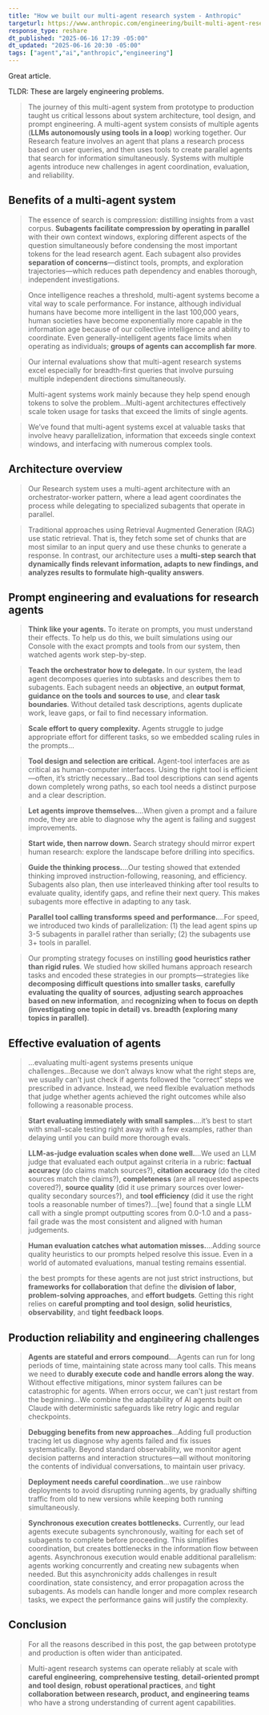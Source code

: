 ```yaml
---
title: "How we built our multi-agent research system - Anthropic"
targeturl: https://www.anthropic.com/engineering/built-multi-agent-research-system 
response_type: reshare
dt_published: "2025-06-16 17:39 -05:00"
dt_updated: "2025-06-16 20:30 -05:00"
tags: ["agent","ai","anthropic","engineering"]
---
```


Great article. 

TLDR: These are largely engineering problems.

> The journey of this multi-agent system from prototype to production taught us critical lessons about system architecture, tool design, and prompt engineering. A multi-agent system consists of multiple agents (**LLMs autonomously using tools in a loop**) working together. Our Research feature involves an agent that plans a research process based on user queries, and then uses tools to create parallel agents that search for information simultaneously. Systems with multiple agents introduce new challenges in agent coordination, evaluation, and reliability.

##  Benefits of a multi-agent system

> The essence of search is compression: distilling insights from a vast corpus. **Subagents facilitate compression by operating in parallel** with their own context windows, exploring different aspects of the question simultaneously before condensing the most important tokens for the lead research agent. Each subagent also provides **separation of concerns**—distinct tools, prompts, and exploration trajectories—which reduces path dependency and enables thorough, independent investigations.

> Once intelligence reaches a threshold, multi-agent systems become a vital way to scale performance. For instance, although individual humans have become more intelligent in the last 100,000 years, human societies have become exponentially more capable in the information age because of our collective intelligence and ability to coordinate. Even generally-intelligent agents face limits when operating as individuals; **groups of agents can accomplish far more**.

> Our internal evaluations show that multi-agent research systems excel especially for breadth-first queries that involve pursuing multiple independent directions simultaneously.

> Multi-agent systems work mainly because they help spend enough tokens to solve the problem...Multi-agent architectures effectively scale token usage for tasks that exceed the limits of single agents.

> We’ve found that multi-agent systems excel at valuable tasks that involve heavy parallelization, information that exceeds single context windows, and interfacing with numerous complex tools.

## Architecture overview

> Our Research system uses a multi-agent architecture with an orchestrator-worker pattern, where a lead agent coordinates the process while delegating to specialized subagents that operate in parallel.

> Traditional approaches using Retrieval Augmented Generation (RAG) use static retrieval. That is, they fetch some set of chunks that are most similar to an input query and use these chunks to generate a response. In contrast, our architecture uses a **multi-step search that dynamically finds relevant information, adapts to new findings, and analyzes results to formulate high-quality answers**.

## Prompt engineering and evaluations for research agents

> **Think like your agents.** To iterate on prompts, you must understand their effects. To help us do this, we built simulations using our Console with the exact prompts and tools from our system, then watched agents work step-by-step.

> **Teach the orchestrator how to delegate.** In our system, the lead agent decomposes queries into subtasks and describes them to subagents. Each subagent needs an **objective**, an **output format**, **guidance on the tools and sources to use**, and **clear task boundaries**. Without detailed task descriptions, agents duplicate work, leave gaps, or fail to find necessary information.

> **Scale effort to query complexity.** Agents struggle to judge appropriate effort for different tasks, so we embedded scaling rules in the prompts...

> **Tool design and selection are critical.** Agent-tool interfaces are as critical as human-computer interfaces. Using the right tool is efficient—often, it’s strictly necessary...Bad tool descriptions can send agents down completely wrong paths, so each tool needs a distinct purpose and a clear description.

> **Let agents improve themselves.**...When given a prompt and a failure mode, they are able to diagnose why the agent is failing and suggest improvements. 

> **Start wide, then narrow down.** Search strategy should mirror expert human research: explore the landscape before drilling into specifics.

> **Guide the thinking process.**...Our testing showed that extended thinking improved instruction-following, reasoning, and efficiency. Subagents also plan, then use interleaved thinking after tool results to evaluate quality, identify gaps, and refine their next query. This makes subagents more effective in adapting to any task.

> **Parallel tool calling transforms speed and performance.**...For speed, we introduced two kinds of parallelization: (1) the lead agent spins up 3-5 subagents in parallel rather than serially; (2) the subagents use 3+ tools in parallel.

> Our prompting strategy focuses on instilling **good heuristics rather than rigid rules**. We studied how skilled humans approach research tasks and encoded these strategies in our prompts—strategies like **decomposing difficult questions into smaller tasks**, **carefully evaluating the quality of sources**, **adjusting search approaches based on new information**, and **recognizing when to focus on depth (investigating one topic in detail) vs. breadth (exploring many topics in parallel)**.

## Effective evaluation of agents

> ...evaluating multi-agent systems presents unique challenges...Because we don’t always know what the right steps are, we usually can't just check if agents followed the “correct” steps we prescribed in advance. Instead, we need flexible evaluation methods that judge whether agents achieved the right outcomes while also following a reasonable process.

> **Start evaluating immediately with small samples.**...it’s best to start with small-scale testing right away with a few examples, rather than delaying until you can build more thorough evals.

> **LLM-as-judge evaluation scales when done well.**...We used an LLM judge that evaluated each output against criteria in a rubric: **factual accuracy** (do claims match sources?), **citation accuracy** (do the cited sources match the claims?), **completeness** (are all requested aspects covered?), **source quality** (did it use primary sources over lower-quality secondary sources?), and **tool efficiency** (did it use the right tools a reasonable number of times?)...[we] found that a single LLM call with a single prompt outputting scores from 0.0-1.0 and a pass-fail grade was the most consistent and aligned with human judgements.

> **Human evaluation catches what automation misses.**...Adding source quality heuristics to our prompts helped resolve this issue. Even in a world of automated evaluations, manual testing remains essential.

> the best prompts for these agents are not just strict instructions, but **frameworks for collaboration** that define the **division of labor**, **problem-solving approaches**, and **effort budgets**. Getting this right relies on **careful prompting and tool design**, **solid heuristics**, **observability**, and **tight feedback loops**.

## Production reliability and engineering challenges

> **Agents are stateful and errors compound.**...Agents can run for long periods of time, maintaining state across many tool calls. This means we need to **durably execute code and handle errors along the way**. Without effective mitigations, minor system failures can be catastrophic for agents. When errors occur, we can't just restart from the beginning...We combine the adaptability of AI agents built on Claude with deterministic safeguards like retry logic and regular checkpoints.

> **Debugging benefits from new approaches**...Adding full production tracing let us diagnose why agents failed and fix issues systematically. Beyond standard observability, we monitor agent decision patterns and interaction structures—all without monitoring the contents of individual conversations, to maintain user privacy.

> **Deployment needs careful coordination**...we use rainbow deployments to avoid disrupting running agents, by gradually shifting traffic from old to new versions while keeping both running simultaneously.

> **Synchronous execution creates bottlenecks.** Currently, our lead agents execute subagents synchronously, waiting for each set of subagents to complete before proceeding. This simplifies coordination, but creates bottlenecks in the information flow between agents. Asynchronous execution would enable additional parallelism: agents working concurrently and creating new subagents when needed. But this asynchronicity adds challenges in result coordination, state consistency, and error propagation across the subagents. As models can handle longer and more complex research tasks, we expect the performance gains will justify the complexity.

## Conclusion

> For all the reasons described in this post, the gap between prototype and production is often wider than anticipated.

> Multi-agent research systems can operate reliably at scale with **careful engineering**, **comprehensive testing**, **detail-oriented prompt and tool design**, **robust operational practices**, and **tight collaboration between research, product, and engineering teams** who have a strong understanding of current agent capabilities.